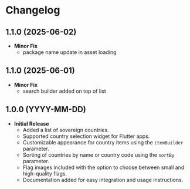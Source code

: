 # Changelog

## 1.1.0 (2025-06-02)
- **Minor Fix**
    - package name update in asset loading

## 1.1.0 (2025-06-01)

- **Minor Fix**
    - search builder added on top of list

## 1.0.0 (YYYY-MM-DD)

- **Initial Release**
    - Added a list of sovereign countries.
    - Supported country selection widget for Flutter apps.
    - Customizable appearance for country items using the `itemBuilder` parameter.
    - Sorting of countries by name or country code using the `sortBy` parameter.
    - Flag images included with the option to choose between small and high-quality flags.
    - Documentation added for easy integration and usage instructions.